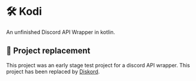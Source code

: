 # 🛠️ Kodi
An unfinished Discord API Wrapper in kotlin.

## 🔄 Project replacement
This project was an early stage test project for a discord API wrapper. This project has been replaced by [Diskord](https://github.com/MyraBot/diskord).
